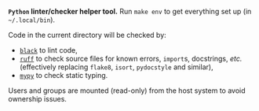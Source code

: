 **`Python` linter/checker helper tool.** Run `make env` to get everything set up (in
`~/.local/bin`).

Code in the current directory will be checked by:
* [`black`](https://github.com/psf/black) to lint code,
* [`ruff`](https://github.com/charliermarsh/ruff) to check source files for known
  errors, `import`s, docstrings, _etc._ (effectively replacing `flake8`, `isort`,
  `pydocstyle` and similar),
* [`mypy`](https://github.com/python/mypy) to check static typing.

Users and groups are mounted (read-only) from the host system to avoid ownership issues.
